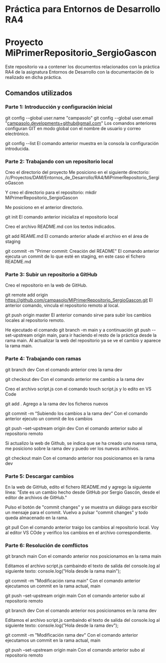 # Práctica para Entornos de Desarrollo RA4
# Proyecto MiPrimerRepositorio_SergioGascon

Este repositorio va a contener los documentos relacionados con la práctica RA4 de la asignatura Entornos de Desarrollo con la documentación de lo realizado en dicha práctica.

## Comandos utilizados

### Parte 1: Introducción y configuración inicial

git config --global user.name "campasolo"
git config --global user.email "campasolo.developments+github@gmail.com"
Los comandos anteriores configuran GIT en modo global con el nombre de usuario y correo electrónico.

git config --list
El comando anterior muestra en la consola la configuración introducida.

### Parte 2: Trabajando con un repositorio local 


Creo el directorio del proyecto
Me posiciono en el siguiente directorio:
/c/Proyectos/DAM/Entornos_de_Desarrollo/RA4/MiPrimerRepositorio_SergioGascon

Y creo el directorio para el repositorio:
mkdir MiPrimerRepositorio_SergioGascon

Me posiciono en el anterior directorio.

git init
El comando anterior inicializa el repositorio local

Creo el archivo README.md con los textos indicados.

git add REAME.md
El comando anterior añade el archivo en el área de staging

git commit -m "Primer commit: Creación del README"
El comando anterior ejecuta un commit de lo que esté en staging, en este caso el fichero README.md

### Parte 3: Subir un repositorio a GitHub

Creo el repositorio en la web de GitHub.

git remote add origin https://github.com/campasolo/MiPrimerRepositorio_SergioGascon.git
El anterior comando, vincula el repositorio remoto al local.

git push origin master
El anterior comando sirve para subir los cambios locales al repositorio remoto.


He ejecutado el comando git branch -m main y a continuación git push --set-upstream origin main, para ir haciendo el resto de la práctica desde la rama main. Al actualizar la web del repositorio ya se ve el cambio y aparece la rama main.

### Parte 4: Trabajando con ramas

git branch dev
Con el comando anterior creo la rama dev

git checkout dev
Con el comando anterior me cambio a la rama dev

Creo el archivo script.js con el comando touch script.js y lo edito en VS Code

git add .
Agrego a la rama dev los ficheros nuevos

git commit -m “Subiendo los cambios a la rama dev”
Con el comando anterior ejecuto un commit de los cambios

git push –set-upstream origin dev
Con el comando anterior subo al repositorio remoto

Si actualizo la web de Github, se indica que se ha creado una nueva rama, me posiciono sobre la rama dev y puedo ver los nuevos archivos.

git checkout main
Con el comando anterior nos posicionamos en la rama dev

### Parte 5: Descargar cambios 

En la web de GitHub, edito el fichero README.md y agrego la siguiente línea:
"Este es un cambio hecho desde GitHub por Sergio Gascón, desde el editor de archivos de GitHub."

Pulso el botón de "commit changes" y se muestra un diálogo para escribir un mensaje para el commit. Vuelvo a pulsar "commit changes" y todo queda almacenado en la rama.

git pull
Con el comando anterior traigo los cambios al repositorio local.
Voy al editor VS COde y verifico los cambios en el archivo correspondiente.

### Parte 6: Resolución de comflictos

git branch main
Con el comando anterior nos posicionamos en la rama main

Editamos el archivo script.js cambaindo el texto de salida del console.log al siguiente texto:
console.log("Hola desde la rama main");

git commit -m "Modificación rama main"
Con el comando anterior ejecutamos un commit en la rama actual, main

git push –set-upstream origin main
Con el comando anterior subo al repositorio remoto

git branch dev
Con el comando anterior nos posicionamos en la rama dev

Editamos el archivo script.js cambaindo el texto de salida del console.log al siguiente texto:
console.log("Hola desde la rama dev");

git commit -m "Modificación rama dev"
Con el comando anterior ejecutamos un commit en la rama actual, main

git push –set-upstream origin main
Con el comando anterior subo al repositorio remoto

